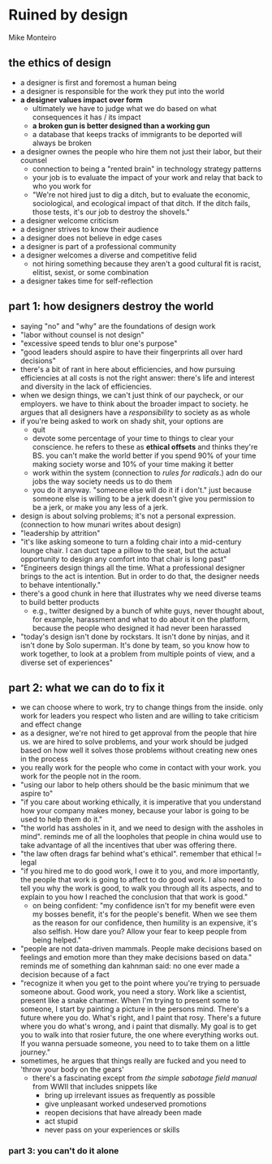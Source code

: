 # Ruined by design

Mike Monteiro


## the ethics of design

- a designer is first and foremost a human being
- a designer is responsible for the work they put into the world
- **a designer values impact over form**
  - ultimately we have to judge what we do based on what consequences it has / its impact
  - **a broken gun is better designed than a working gun**
  - a database that keeps tracks of immigrants to be deported will always be broken
- a designer ownes the people who hire them not just their labor, but their counsel
  - connection to being a "rented brain" in technology strategy patterns
  - your job is to evaluate the impact of your work and relay that back to who you work for
  - "We're not hired just to dig a ditch, but to evaluate the economic, sociological, and ecological impact of that ditch. If the ditch fails, those tests, it's our job to destroy the shovels."
- a designer welcome criticism
- a designer strives to know their audience
- a designer does not believe in edge cases
- a designer is part of a professional community
- a designer welcomes a diverse and competitive felid
  - not hiring something because they aren't a good cultural fit is racist, elitist, sexist, or some combination
- a designer takes time for self-reflection


## part 1: how designers destroy the world

- saying "no" and "why" are the foundations of design work
- "labor without counsel is not design"
- "excessive speed tends to blur one's purpose"
- "good leaders should aspire to have their fingerprints all over hard decisions"
- there's a bit of rant in here about efficiencies, and how pursuing efficiencies at all costs is not the right answer: there's life and interest and diversity in the lack of efficiencies. 
- when we design things, we can't just think of our paycheck, or our employers. we have to think about the broader impact to society. he argues that all designers have a _responsibility_ to society as as whole
- if you're being asked to work on shady shit, your options are 
  - quit
  - devote some percentage of your time to things to clear your conscience. he refers to these as __ethical offsets__ and thinks they're BS. you can't make the world better if you spend 90% of your time making society worse and 10% of your time making it better
  - work within the system (connection to _rules for radicals_.) adn do our jobs the way society needs us to do them
  - you do it anyway. "someone else will do it if i don't." just because someone else is willing to be a jerk doesn't give you permission to be a jerk, or make you any less of a jerk.
- design is about solving problems; it's not a personal expression. (connection to how munari writes about design)
- "leadership by attrition"
- "it's like asking someone to turn a folding chair into a mid-century lounge chair. I can duct tape a pillow to the seat, but the actual opportunity to design any comfort into that chair is long past"
- "Engineers design things all the time. What a professional designer brings to the act is intention. But in order to do that, the designer needs to behave intentionally."
- there's a good chunk in here that illustrates why we need diverse teams to build better products
  - e.g., twitter designed by a bunch of white guys, never thought about, for example, harassment and what to do about it on the platform, because the people who designed it had never been harassed
- "today's design isn't done by rockstars. It isn't done by ninjas, and it isn't done by Solo superman. It's done by team, so you know how to work together, to look at a problem from multiple points of view, and a diverse set of experiences"

## part 2: what we can do to fix it

- we can choose where to work, try to change things from the inside. only work for leaders you respect who listen and are willing to take criticism and effect change
- as a designer, we're not hired to get approval from the people that hire us. we are hired to solve problems, and your work should be judged based on how well it solves those problems without creating new ones in the process
- you really work for the people who come in contact with your work. you work for the people not in the room.
- "using our labor to help others should be the basic minimum that we aspire to"
- "if you care about working ethically, it is imperative that you understand how your company makes money, because your labor is going to be used to help them do it."
- "the world has assholes in it, and we need to design with the assholes in mind". reminds me of all the loopholes that people in china would use to take advantage of all the incentives that uber was offering there.
- "the law often drags far behind what's ethical". remember that ethical != legal
- "if you hired me to do good work, I owe it to you, and more importantly, the people that work is going to affect to do good work. I also need to tell you why the work is good, to walk you through all its aspects, and to explain to you how I reached the conclusion that that work is good."
  - on being confident: "my confidence isn't for my benefit were even my bosses benefit, it's for the people's benefit. When we see them as the reason for our confidence, then humility is an expensive, it's also selfish. How dare you? Allow your fear to keep people from being helped."
- "people are not data-driven mammals. People make decisions based on feelings and emotion more than they make decisions based on data." reminds me of something dan kahnman said: no one ever made a decision because of a fact
- "recognize it when you get to the point where you're trying to persuade someone about. Good work, you need a story. Work like a scientist, present like a snake charmer. When I'm trying to present some to someone, I start by painting a picture in the persons mind. There's a future where you do. What's right, and I paint that rosy. There's a future where you do what's wrong, and i paint that dismally. My goal is to get you to walk into that rosier future, the one where everything works out. If you wanna persuade someone, you need to to take them on a little journey."
- sometimes, he argues that things really are fucked and you need to 'throw your body on the gears'
  - there's a fascinating except from _the simple sabotage field manual_ from WWII that includes snippets like
    - bring up irrelevant issues as frequently as possible
    - give unpleasant worked undeserved promotions
    - reopen decisions that have already been made
    - act stupid
    - never pass on your experiences or skills


### part 3: you can't do it alone